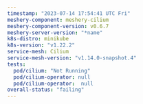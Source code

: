 ```yaml
---
timestamp: "2023-07-14 17:54:41 UTC Fri"
meshery-component: meshery-cilium
meshery-component-version: v0.6.7
meshery-server-version: "*name"
k8s-distro: minikube
k8s-version: "v1.22.2"
service-mesh: Cilium
service-mesh-version: "v1.14.0-snapshot.4"
tests:
  pod/cilium: "Not Running"
  pod/cilium-operator: null
  pod/cilium-operator:  null
overall-status: "failing"
---
```

